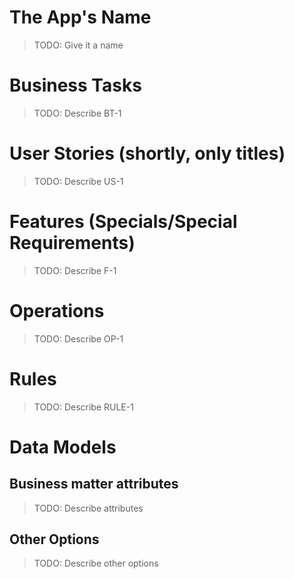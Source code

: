 <!--

 REQUIREMENTS.md
 XcodeTemplateProject

 Created by Mikhail Zhigulin in 7531.

 Copyright © 7531 - 7532 Mikhail Zhigulin of Novosibirsk

 The year starts from the creation of the world according to a Slavic calendar.
 September, the 1st of Slavic year.

 See LICENSE for details. All rights reserved.

-->

# The App's Name

> TODO: Give it a name

# Business Tasks

> TODO: Describe BT-1

# User Stories (shortly, only titles)

> TODO: Describe US-1

# Features (Specials/Special Requirements)

> TODO: Describe F-1

# Operations

> TODO: Describe OP-1

# Rules

> TODO: Describe RULE-1

# Data Models

## Business matter attributes

> TODO: Describe attributes

## Other Options

> TODO: Describe other options
